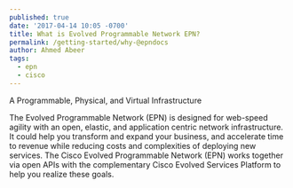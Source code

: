 ```yaml
---
published: true
date: '2017-04-14 10:05 -0700'
title: What is Evolved Programmable Network EPN?
permalink: /getting-started/why-@epndocs
author: Ahmed Abeer
tags:
  - epn
  - cisco
---
```

A Programmable, Physical, and Virtual Infrastructure

The Evolved Programmable Network (EPN) is designed for web-speed agility with an open, elastic, and application centric network infrastructure. It could help you transform and expand your business, and accelerate time to revenue while reducing costs and complexities of deploying new services. The Cisco Evolved Programmable Network (EPN) works together via open APIs with the complementary Cisco Evolved Services Platform to help you realize these goals.
